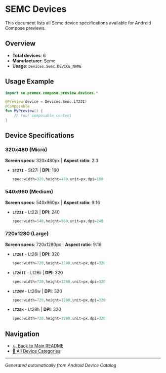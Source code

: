 # SEMC Devices

This document lists all Semc device specifications available for Android Compose previews.

## Overview

- **Total devices**: 6
- **Manufacturer**: Semc
- **Usage**: `Devices.Semc.DEVICE_NAME`

## Usage Example

```kotlin
import se.premex.compose.preview.devices.*

@Preview(device = Devices.Semc.LT22I)
@Composable
fun MyPreview() {
    // Your composable content
}
```

## Device Specifications

### 320x480 (Micro)

**Screen specs**: 320x480px | **Aspect ratio**: 2:3

- **`ST27I`** - St27i | **DPI**: 160
  ```kotlin
  spec:width=320,height=480,unit=px,dpi=160
  ```

### 540x960 (Medium)

**Screen specs**: 540x960px | **Aspect ratio**: 9:16

- **`LT22I`** - Lt22i | **DPI**: 240
  ```kotlin
  spec:width=540,height=960,unit=px,dpi=240
  ```

### 720x1280 (Large)

**Screen specs**: 720x1280px | **Aspect ratio**: 9:16

- **`LT26I`** - Lt26i | **DPI**: 320
  ```kotlin
  spec:width=720,height=1280,unit=px,dpi=320
  ```

- **`LT26II`** - Lt26ii | **DPI**: 320
  ```kotlin
  spec:width=720,height=1280,unit=px,dpi=320
  ```

- **`LT26W`** - Lt26w | **DPI**: 320
  ```kotlin
  spec:width=720,height=1280,unit=px,dpi=320
  ```

- **`LT28H`** - Lt28h | **DPI**: 320
  ```kotlin
  spec:width=720,height=1280,unit=px,dpi=320
  ```

## Navigation

- [← Back to Main README](../../README.md)
- [📱 All Device Categories](../README.md)

---
*Generated automatically from Android Device Catalog*
